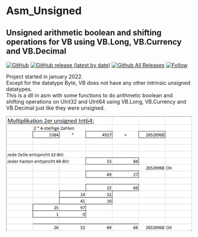 # Asm_Unsigned
## Unsigned arithmetic boolean and shifting operations for VB using VB.Long, VB.Currency and VB.Decimal

[![GitHub](https://img.shields.io/github/license/OlimilO1402/Asm_Unsigned?style=plastic)](https://github.com/OlimilO1402/Asm_Unsigned/blob/master/LICENSE) 
[![GitHub release (latest by date)](https://img.shields.io/github/v/release/OlimilO1402/Asm_Unsigned?style=plastic)](https://github.com/OlimilO1402/Asm_Unsigned/releases/latest)
[![Github All Releases](https://img.shields.io/github/downloads/OlimilO1402/Asm_Unsigned/total.svg)](https://github.com/OlimilO1402/Asm_Unsigned/releases/download/v1.2.17/UnsignedOps_v1.2.17.zip)
[![Follow](https://img.shields.io/github/followers/OlimilO1402.svg?style=social&label=Follow&maxAge=2592000)](https://github.com/OlimilO1402/Asm_Unsigned/watchers)

Project started in january 2022.  
Except for the datatype Byte, VB does not have any other intrinsic unsigned datatypes.  
This is a dll in asm with some functions to do arithmetic boolean and shifting operations on UInt32 and UInt64 using VB.Long, VB.Currency and VB.Decimal just like they were unsigned.  

![<AppName> Image](Resources/XL-UInt64_Mul.png "XL-UInt64_Mul Image")
